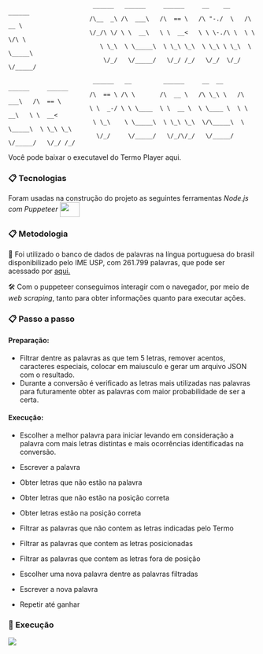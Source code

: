                             ______   ______     ______     __    __     ______             
                           /\__  _\ /\  ___\   /\  == \   /\ "-./  \   /\  __ \            
                           \/_/\ \/ \ \  __\   \ \  __<   \ \ \-./\ \  \ \ \/\ \           
                              \ \_\  \ \_____\  \ \_\ \_\  \ \_\ \ \_\  \ \_____\          
                               \/_/   \/_____/   \/_/ /_/   \/_/  \/_/   \/_____/          
                                                                      
                            ______   __         ______     __  __     ______     ______    
                           /\  == \ /\ \       /\  __ \   /\ \_\ \   /\  ___\   /\  == \   
                           \ \  _-/ \ \ \____  \ \  __ \  \ \____ \  \ \  __\   \ \  __<   
                            \ \_\    \ \_____\  \ \_\ \_\  \/\_____\  \ \_____\  \ \_\ \_\ 
                             \/_/     \/_____/   \/_/\/_/   \/_____/   \/_____/   \/_/ /_/ 
                                                                               
                                                                               
																																							 
Você pode baixar o executavel do Termo Player aqui.

### 📋 Tecnologias

Foram usadas na construção do projeto as seguintes ferramentas *Node.js com Puppeteer*
<img align="center" height="30" width="40" src="https://cdn.jsdelivr.net/gh/devicons/devicon/icons/nodejs/nodejs-original.svg" />

### 📋 Metodologia

🎲 Foi utilizado o banco de dados de palavras na língua portuguesa do brasil disponibilizado pelo IME USP, com 261.799 palavras, que pode ser acessado por <a target="_blank" href="https://www.ime.usp.br/~pf/dicios/index.html"> aqui. </a>

🛠 Com o puppeteer conseguimos interagir com o navegador, por meio de *web scraping*, tanto para obter informações quanto para executar ações.

### 📋 Passo a passo
#### Preparação:
- Filtrar dentre as palavras as que tem 5 letras, remover acentos, caracteres especiais, colocar em maiusculo e gerar um arquivo JSON com o resultado.
- Durante a conversão é verificado as letras mais utilizadas nas palavras para futuramente obter as palavras com maior probabilidade de ser a certa.

#### Execução: 
- Escolher a melhor palavra para iniciar levando em consideração a palavra com mais letras distintas e mais ocorrências identificadas na conversão. 
- Escrever a palavra

- Obter letras que não estão na palavra 
- Obter letras que não estão na posição correta
- Obter letras estão na posição correta

- Filtrar as palavras que não contem as letras indicadas pelo Termo
- Filtrar as palavras que contem as letras posicionadas
- Filtrar as palavras que contem as letras fora de posição

- Escolher uma nova palavra dentre as palavras filtradas
- Escrever a nova palavra

- Repetir até ganhar

### 🚀 Execução
<img src="https://s10.gifyu.com/images/2022-04-22-09-50-39.gif">

